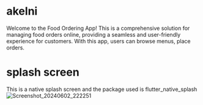 # akelni

Welcome to the Food Ordering App! This is a comprehensive solution for managing food orders online,
providing a seamless and user-friendly experience for customers. With this app, users can browse menus, place orders.

# splash screen 

This is a native splash screen and the package used is flutter_native_splash
![Screenshot_20240602_222251](https://github.com/AbdoGKash/akelni/assets/160290297/4fc3f325-2795-4a2c-9056-e9e042c384c8)


